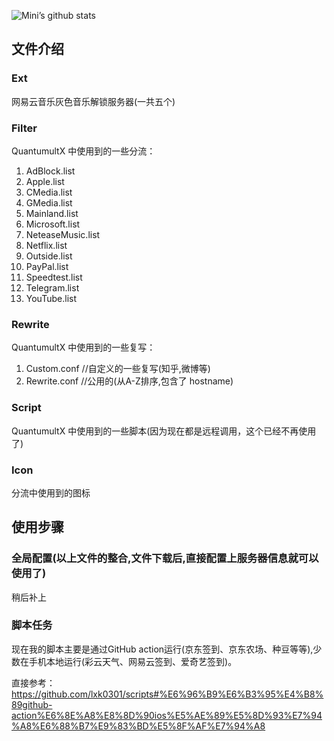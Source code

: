 ![Mini’s github stats](https://github-readme-stats.vercel.app/api?username=Minishifeng&show_icons=true&theme=merko)

## 文件介绍

### Ext
网易云音乐灰色音乐解锁服务器(一共五个)

### Filter
QuantumultX 中使用到的一些分流：

1. AdBlock.list
2. Apple.list
3. CMedia.list
4. GMedia.list
5. Mainland.list
6. Microsoft.list
7. NeteaseMusic.list
8. Netflix.list
9. Outside.list
10. PayPal.list
11. Speedtest.list
12. Telegram.list
13. YouTube.list

### Rewrite
QuantumultX 中使用到的一些复写：

1. Custom.conf //自定义的一些复写(知乎,微博等)
2. Rewrite.conf //公用的(从A-Z排序,包含了 hostname)

### Script
QuantumultX 中使用到的一些脚本(因为现在都是远程调用，这个已经不再使用了)

### Icon
分流中使用到的图标

## 使用步骤

### 全局配置(以上文件的整合,文件下载后,直接配置上服务器信息就可以使用了)
稍后补上

### 脚本任务
现在我的脚本主要是通过GitHub action运行(京东签到、京东农场、种豆等等),少数在手机本地运行(彩云天气、网易云签到、爱奇艺签到)。

直接参考：https://github.com/lxk0301/scripts#%E6%96%B9%E6%B3%95%E4%B8%89github-action%E6%8E%A8%E8%8D%90ios%E5%AE%89%E5%8D%93%E7%94%A8%E6%88%B7%E9%83%BD%E5%8F%AF%E7%94%A8

